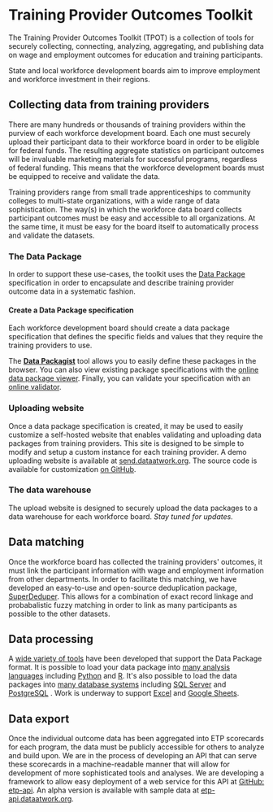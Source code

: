 # Training Provider Outcomes Toolkit

The Training Provider Outcomes Toolkit (TPOT) is a collection of tools for
securely collecting, connecting, analyzing, aggregating, and publishing data on
wage and employment outcomes for education and training participants.

State and local workforce development boards aim to improve employment and
workforce investment in their regions.

## Collecting data from training providers

There are many hundreds or thousands of training providers within the purview
of each workforce development board. Each one must securely upload their
participant data to their workforce board in order to be eligible for federal
funds. The resulting aggregate statistics on participant outcomes will be
invaluable marketing materials for successful programs, regardless of federal
funding. This means that the workforce development boards must be equipped to
receive and validate the data.

Training providers range from small trade apprenticeships to community colleges
to multi-state organizations, with a wide range of data sophistication. The
way(s) in which the workforce data board collects participant outcomes must be
easy and accessible to all organizations. At the same time, it must be easy
for the board itself to automatically process and validate the datasets.

### The Data Package

In order to support these use-cases, the toolkit uses the [Data Package]()
specification in order to encapsulate and describe training provider outcome
data in a systematic fashion.

#### Create a Data Package specification

Each workforce development board should create a data package specification
that defines the specific fields and values that they require the training
providers to use.

The [**Data Packagist**](http://datapackagist.okfnlabs.org/) tool allows you to
easily define these packages in the browser. You can also view existing package
specifications with the [online data package
viewer](http://data.okfn.org/tools/view).  Finally, you can validate your
specification with an [online validator](http://data.okfn.org/tools/validate).

### Uploading website

Once a data package specification is created, it may be used to easily
customize a self-hosted website that enables validating and uploading data
packages from training providers. This site is designed to be simple to modify
and setup a custom instance for each training provider. A demo uploading
website is available at [send.dataatwork.org](http://send.dataatwork.org). The
source code is available for customization [on
GitHub](https://github.com/workforce-data-initiative/datapackagist).

### The data warehouse

The upload website is designed to securely upload the data packages to a
data warehouse for each workforce board.  _Stay tuned for updates._

## Data matching

Once the workforce board has collected the training providers' outcomes, it
must link the participant information with wage and employment information from
other departments. In order to facilitate this matching, we have developed an
easy-to-use and open-source deduplication package,
[SuperDeduper](https://github.com/dssg/superdeduper). This allows for a
combination of exact record linkage and probabalistic fuzzy matching in order
to link as many participants as possible to the other datasets.

## Data processing

A [wide variety of tools](http://frictionlessdata.io/tools/) have been
developed that support the Data Package format. It is possible to load your
data package into [many analysis
languages](http://frictionlessdata.io/tools/#libraries) including
[Python](https://github.com/frictionlessdata/datapackage-py) and
[R](https://github.com/frictionlessdata/datapackage-py). It's also possible to
load the data packages into [many database
systems](http://frictionlessdata.io/tools/#use-data-packages-with-) including
[SQL Server](https://github.com/bimlscript/BETDPI) and
[PostgreSQL](https://github.com/okfn/dptools/blob/master/bin/load-postgresql.py)
 . Work is underway to support
[Excel](https://github.com/frictionlessdata/ideas/issues/41) and [Google
Sheets](https://github.com/okfn/data.okfn.org/issues/24).

## Data export

Once the individual outcome data has been aggregated into ETP scorecards for
each program, the data must be publicly accessible for others to analyze and
build upon. We are in the process of developing an API that can serve these
scorecards in a machine-readable manner that will allow for development of
more sophisticated tools and analyses.  We are developing a framework to
allow easy deployment of a web service for this API at [GitHub: etp-api](
https://github.com/workforce-data-initiative/etp-api). An alpha version is
available with sample data at [etp-api.dataatwork.org](http://etp-api.dataatwork.org/api/v0/).
